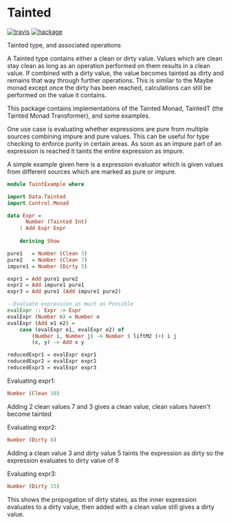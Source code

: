 # Tainted
[![travis](https://travis-ci.org/RossMeikleham/Tainted.svg?branch=master)](https://travis-ci.org/RossMeikleham/Tainted) [![hackage](https://img.shields.io/badge/Hackage-v0.1.0.2-orange.svg)](http://hackage.haskell.org/package/Tainted)

Tainted type, and associated operations 

A Tainted type contains either a clean or dirty value. Values which are
clean stay clean as long as an operation performed on them results
in a clean value. If combined with a dirty value, the value becomes
tainted as dirty and remains that way through further operations.
This is similar to the Maybe monad except once the dirty has been
reached, calculations can still be performed on the value it contains.
   
This package contains implementations of the Tainted Monad,
TaintedT (the Tainted Monad Transformer), and some examples.


One use case is evaluating whether expressions are pure from multiple
sources combining impure and pure values. This can be useful for
type checking to enforce purity in certain areas. As soon as an 
impure part of an expression is reached it taints the entire
expression as impure.

A simple example given here is a expression evaluator which is given
values from different sources which are marked as pure or impure.

```Haskell
module TaintExample where

import Data.Tainted
import Control.Monad

data Expr = 
      Number (Tainted Int)
    | Add Expr Expr
    
    deriving Show

pure1   = Number (Clean 3)
pure2   = Number (Clean 7)
impure1 = Number (Dirty 5)

expr1 = Add pure1 pure2
expr2 = Add impure1 pure1
expr3 = Add pure1 (Add impure1 pure2) 

--Evaluate expression as much as Possible
evalExpr :: Expr -> Expr
evalExpr (Number n) = Number n
evalExpr (Add e1 e2) = 
    case (evalExpr e1, evalExpr e2) of
        (Number i, Number j) -> Number $ liftM2 (+) i j
        (x, y) -> Add x y

reducedExpr1 = evalExpr expr1
reducedExpr2 = evalExpr expr2
reducedExpr3 = evalExpr expr3
```

Evaluating expr1:
```Haskell
Number (Clean 10)
```
Adding 2 clean values 7 and 3 gives a clean value, clean
values haven't become tainted

Evaluating expr2:
```Haskell
Number (Dirty 8)
```
Adding a clean value 3 and dirty value 5 taints the expression as dirty
so the expression evaluates to dirty value of 8


Evaluating expr3:
```Haskell
Number (Dirty 15)
```
This shows the propogation of dirty states, as the inner expression
evaluates to a dirty value, then added with a clean value still
gives a dirty value.


